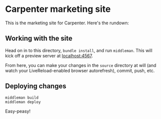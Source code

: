 # Carpenter marketing site

This is the marketing site for Carpenter. Here's the rundown:

## Working with the site

Head on in to this directory, `bundle install`, and run `middleman`. This will kick off a preview server at [localhost:4567](http://localhost:4567).

From here, you can make your changes in the `source` directory at will (and watch your LiveReload-enabled browser autorefresh), commit, push, etc.

## Deploying changes

```console
middleman build
middleman deploy
```

Easy-peasy!
